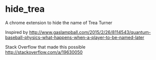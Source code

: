 # hide_trea
A chrome extension to hide the name of Trea Turner

Inspired by 
http://www.gaslampball.com/2015/2/26/8114543/quantum-baseball-physics-what-happens-when-a-player-to-be-named-later

Stack Overflow that made this possible
http://stackoverflow.com/a/19630050